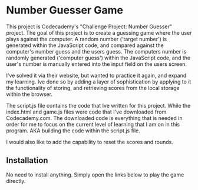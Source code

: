 # Number Guesser Game

This project is Codecademy's "Challenge Project: Number Guesser" project. The goal of this project is to create a guessing game where the user plays against the computer. A random number ('target number') is generated within the JavaScript code, and compared against the computer's number guess and the users guess. The computers number is randomly generated ('computer guess') within the JavaScript code, and the user's number is manually entered into the input field on the users screen.

I've solved it via their website, but wanted to practice it again, and expand my learning. Ive done so by adding a layer of sophistication by applying to it the functionality of storing, and retrieving scores from the local storage within the browser. 

The script.js file contains the code that Ive written for this project. While the index.html and game.js files were code that I've downloaded from Codecademy.com. The downloaded code is everything that is needed in order for me to focus on the current level of learning that I am on in this program. AKA building the code within the script.js file.

I would also like to add the capability to reset the scores and rounds.

## Installation
No need to install anything. Simply open the links below to play the game directly.